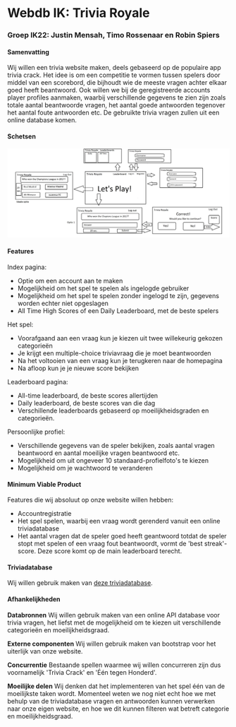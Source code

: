 # Webdb IK: Trivia Royale
### Groep IK22: Justin Mensah, Timo Rossenaar en Robin Spiers

#### Samenvatting
Wij willen een trivia website maken, deels gebaseerd op de populaire app trivia crack. Het idee is om een competitie te vormen tussen spelers door middel van een scorebord, die bijhoudt wie de meeste vragen achter elkaar goed heeft beantwoord. Ook willen we bij de geregistreerde accounts player profiles aanmaken, waarbij verschillende gegevens te zien zijn zoals totale aantal beantwoorde vragen, het aantal goede antwoorden tegenover het aantal foute antwoorden etc. De gebruikte trivia vragen zullen uit een online database komen.

#### Schetsen
![schets](doc/schets1.jpg)

#### Features
Index pagina:
* Optie om een account aan te maken
* Mogelijkheid om het spel te spelen als ingelogde gebruiker
* Mogelijkheid om het spel te spelen zonder ingelogd te zijn, gegevens worden echter niet opgeslagen
* All Time High Scores of een Daily Leaderboard, met de beste spelers

Het spel:
* Voorafgaand aan een vraag kun je kiezen uit twee willekeurig gekozen categorieën
* Je krijgt een multiple-choice triviavraag die je moet beantwoorden
* Na het voltooien van een vraag kun je terugkeren naar de homepagina
* Na afloop kun je je nieuwe score bekijken

Leaderboard pagina:
* All-time leaderboard, de beste scores allertijden
* Daily leaderboard, de beste scores van die dag
* Verschillende leaderboards gebaseerd op moeilijkheidsgraden en categorieën.

Persoonlijke profiel:
* Verschillende gegevens van de speler bekijken, zoals aantal vragen beantwoord en aantal moeilijke vragen beantwoord etc.
* Mogelijkheid om uit ongeveer 10 standaard-profielfoto's te kiezen
* Mogelijkheid om je wachtwoord te veranderen

#### Minimum Viable Product
Features die wij absoluut op onze website willen hebben:
* Accountregistratie
* Het spel spelen, waarbij een vraag wordt gerenderd vanuit een online triviadatabase
* Het aantal vragen dat de speler goed heeft geantwoord totdat de speler stopt met spelen of een vraag fout beantwoordt, vormt de 'best streak'-score. Deze score komt op de main leaderboard terecht.

#### Triviadatabase
Wij willen gebruik maken van [deze triviadatabase](https://opentdb.com/).

#### Afhankelijkheden
**Databronnen**
Wij willen gebruik maken van een online API database voor trivia vragen, het liefst met de mogelijkheid om te kiezen uit verschillende categorieën en moeilijkheidsgraad.

**Externe componenten**
Wij willen gebruik maken van bootstrap voor het uiterlijk van onze website.

**Concurrentie**
Bestaande spellen waarmee wij willen concurreren zijn dus voornamelijk 'Trivia Crack' en 'Één tegen Honderd'.

**Moeilijke delen**
Wij denken dat het implementeren van het spel één van de moeilijkste taken wordt. Momenteel weten we nog niet echt hoe we met behulp van de triviadatabase vragen en antwoorden kunnen verwerken naar onze eigen website, en hoe we dit kunnen filteren wat betreft categorie en moeilijkheidsgraad.